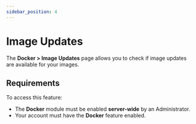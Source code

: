 ```yaml
---
sidebar_position: 4
---
```


# Image Updates

The **Docker > Image Updates** page allows you to check if image updates are available for your images.

## Requirements

To access this feature:

- The **Docker** module must be enabled **server-wide** by an Administrator.
- Your account must have the **Docker** feature enabled.
